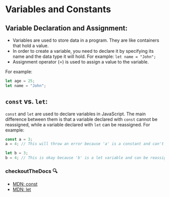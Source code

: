 # Variables and Constants

## Variable Declaration and Assignment:

- Variables are used to store data in a program. They are like containers that hold a value.
- In order to create a variable, you need to declare it by specifying its name and the data type it will hold. For example:
`let name = "John";`
- Assignment operator (=) is used to assign a value to the variable. 

For example:
```js
let age = 25;
let name = "John";
```

## `const` vs. `let`:

`const` and `let` are used to declare variables in JavaScript.
The main difference between them is that a variable declared with `const` cannot be reassigned, while a variable declared with `let` can be reassigned.
For example:
```js
const a = 3;
a = 4; // This will throw an error because 'a' is a constant and can't be reassigned

let b = 3;
b = 4; // This is okay because 'b' is a let variable and can be reassigned
```

### checkoutTheDocs 🔍
- [MDN: const](https://developer.mozilla.org/en-US/docs/Web/JavaScript/Reference/Statements/const)
- [MDN: let](https://developer.mozilla.org/en-US/docs/Web/JavaScript/Reference/Statements/let)